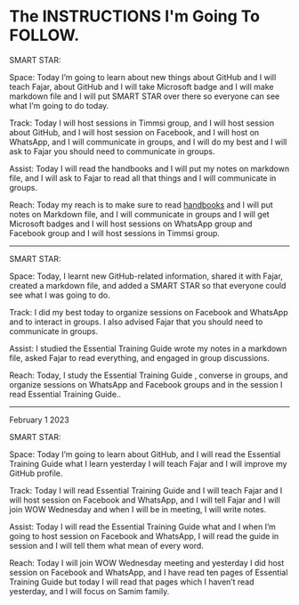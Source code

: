 # The INSTRUCTIONS I'm Going To FOLLOW.

SMART STAR:

Space: Today I’m going to learn about new things about GitHub and I will teach Fajar, about GitHub and I will take Microsoft badge and I will make markdown file and I will put SMART STAR over there so everyone can see what I’m going to do today. 

Track: Today I will host sessions in Timmsi group, and I will host session about GitHub, and I will host session on Facebook, and I will host on WhatsApp, and I will communicate in groups, and I will do my best and I will ask to Fajar you should need to communicate in groups.

Assist: Today I will read the handbooks and I will put my notes on markdown file, and I will ask to Fajar to read all that things and I will communicate in groups.

Reach: Today my reach is to make sure to read [handbooks](https://reveltek.com/files/training-manual.pdf) and I will put notes on Markdown file, and I will communicate in groups and I will get Microsoft badges and I will host sessions on WhatsApp group and Facebook group and I will host sessions in Timmsi group. 

---

SMART STAR:

Space: Today, I learnt new GitHub-related information, shared it with Fajar, created a markdown file, and added a SMART STAR so that everyone could see what I was going to do.

Track: I did my best today to organize sessions on Facebook and WhatsApp and to interact in groups. I also advised Fajar that you should need to communicate in groups.

Assist: I studied the Essential Training Guide wrote my notes in a markdown file, asked Fajar to read everything, and engaged in group discussions.

Reach: Today, I study the Essential Training Guide , converse in groups, and organize sessions on WhatsApp and Facebook groups and in the session I read Essential Training Guide..

---

February 1 2023

SMART STAR:

Space: Today I’m going to learn about GitHub, and I will read the Essential Training Guide what I learn yesterday I will teach Fajar and I will improve my GitHub profile.

Track: Today I will read Essential Training Guide and I will teach Fajar and I will host session on Facebook and WhatsApp, and I will tell Fajar and I will join WOW Wednesday and when I will be in meeting, I will write notes.

Assist: Today I will read the Essential Training Guide what and I when I’m going to host session on Facebook and WhatsApp, I will read the guide in session and I will tell them what mean of every word.

Reach: Today I will join WOW Wednesday meeting and yesterday I did host session on Facebook and WhatsApp, and I have read ten pages of Essential Training Guide but today I will read that pages which I haven’t read yesterday, and I will focus on Samim family.

